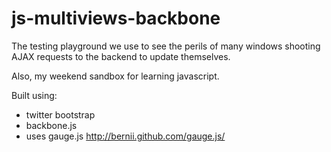 js-multiviews-backbone
======================

The testing playground we use to see the perils of many windows 
shooting AJAX requests to the backend to update themselves. 

Also, my weekend sandbox for learning javascript.

Built using:
* twitter bootstrap
* backbone.js
* uses gauge.js http://bernii.github.com/gauge.js/ 
